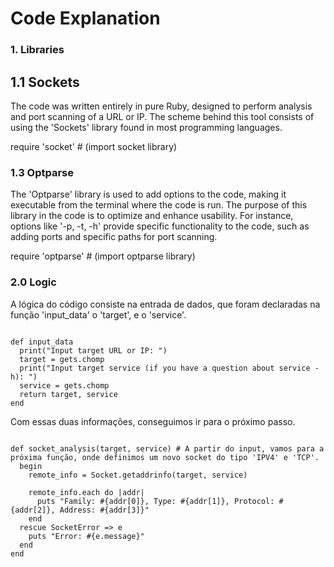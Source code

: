  # Code Explanation
   
   ### 1. Libraries
   
  ## 1.1 Sockets
  
The code was written entirely in pure Ruby, designed to perform analysis and port scanning of a URL or IP. The scheme behind this tool consists of using the 'Sockets' library found in most programming languages.

require 'socket'  # (import socket library)

   ### 1.3 Optparse
The 'Optparse' library is used to add options to the code, making it executable from the terminal where the code is run. The purpose of this library in the code is to optimize and enhance usability. For instance, options like '-p, -t, -h' provide specific functionality to the code, such as adding ports and specific paths for port scanning.

require 'optparse'  # (import optparse library)

### 2.0 Logic

A lógica do código consiste na entrada de dados, que foram declaradas na função 'input_data' o 'target', e o 'service'.

<pre><code class="has-line-data" data-line-start="21" data-line-end="28" class="language-ruby">
def input_data
  print("Input target URL or IP: ")
  target = gets.chomp
  print("Input target service (if you have a question about service -h): ")
  service = gets.chomp
  return target, service
end
</code></pre>

Com essas duas informações, conseguimos ir para o próximo passo.

<pre><code class="has-line-data" data-line-start="33" data-line-end="44" class="language-ruby">
def socket_analysis(target, service) # A partir do input, vamos para a próxima função, onde definimos um novo socket do tipo 'IPV4' e 'TCP'. 
  begin
    remote_info = Socket.getaddrinfo(target, service) 

    remote_info.each do |addr|
      puts "Family: #{addr[0]}, Type: #{addr[1]}, Protocol: #{addr[2]}, Address: #{addr[3]}"
    end
  rescue SocketError => e
    puts "Error: #{e.message}"  
  end
end
</code></pre>
